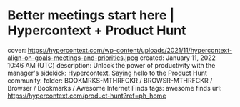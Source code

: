 # Better meetings start here | Hypercontext + Product Hunt

cover: https://hypercontext.com/wp-content/uploads/2021/11/hypercontext-align-on-goals-meetings-and-priorities.jpeg
created: January 11, 2022 10:46 AM (UTC)
description: Unlock the power of productivity with the manager's sidekick: Hypercontext. Saying hello to the Product Hunt community.
folder: BOOKMRKS-MTHRFCKR / BROWSR-MTHRFCKR / Browser / Bookmarks / Awesome Internet Finds
tags: awesome finds
url: https://hypercontext.com/product-hunt?ref=ph_home